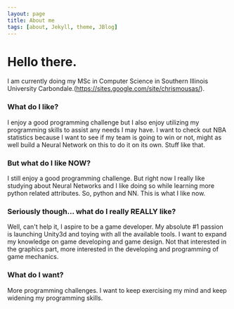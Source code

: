 ```yaml
---
layout: page
title: About me
tags: [about, Jekyll, theme, JBlog]
---
```

# Hello there.

I am currently doing my MSc in Computer Science in Southern Illinois University Carbondale.(https://sites.google.com/site/chrismousas/).

### [](#header-3)What do I like?

I enjoy a good programming challenge but I also enjoy utilizing my programming skills to assist any needs I may have. I want to check out NBA statistics because I want to see if my team is going to win or not, might as well build a Neural Network on this to do it on its own. Stuff like that.

### [](#header-3)But what do I like NOW?

I still enjoy a good programming challenge. But right now I really like studying about Neural Networks and I like doing so while learning more python related attributes. So, python and NN. This is what I like now.

### [](#header-3)Seriously though... what do I really REALLY like?

Well, can't help it, I aspire to be a game developer. My absolute #1 passion is launching Unity3d and toying with all the available tools. I want to expand my knowledge on game developing and game design. Not that interested in the graphics part, more interested in the developing and programming of game mechanics.

### [](#header-3)What do I want?

More programming challenges. I want to keep exercising my mind and keep widening my programming skills.

